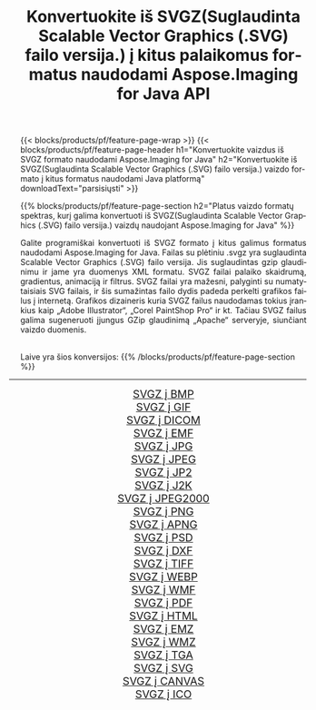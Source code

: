 ﻿---
title: Konvertuokite iš SVGZ(Suglaudinta Scalable Vector Graphics (.SVG) failo versija.) į kitus palaikomus formatus naudodami Aspose.Imaging for Java API 
weight: 3920
url: /lt/java/conversion/from/svgz 
lang: lt
langdirlevel: 2
locales: zh-hans,ja,it,ru,de,es,fr,nl,id,lt,pl,pt,vi,tr,ko,zh-hant,ar,hi,th,sv,cs,uk,he
description: „Aspose.Imaging“ gali lengvai konvertuoti iš SVGZ(Suglaudinta Scalable Vector Graphics (.SVG) failo versija.) į kitus formatus naudojant „Java“ platformą
---

{{< blocks/products/pf/feature-page-wrap >}}
{{< blocks/products/pf/feature-page-header h1="Konvertuokite vaizdus iš SVGZ formato naudodami Aspose.Imaging for Java" h2="Konvertuokite iš SVGZ(Suglaudinta Scalable Vector Graphics (.SVG) failo versija.) vaizdo formato į kitus formatus naudodami Java platformą" downloadText="parsisiųsti" >}}


{{% blocks/products/pf/feature-page-section  h2="Platus vaizdo formatų spektras, kurį galima konvertuoti iš SVGZ(Suglaudinta Scalable Vector Graphics (.SVG) failo versija.) vaizdų naudojant Aspose.Imaging for Java" %}}
<p align=justify>Galite programiškai konvertuoti iš SVGZ formato į kitus galimus formatus naudodami
Aspose.Imaging for Java. Failas su plėtiniu .svgz yra suglaudinta Scalable Vector Graphics (.SVG) failo versija. Jis suglaudintas gzip glaudinimu ir jame yra duomenys XML formatu. SVGZ failai palaiko skaidrumą, gradientus, animaciją ir filtrus. SVGZ failai yra mažesni, palyginti su numatytaisiais SVG failais, ir šis sumažintas failo dydis padeda perkelti grafikos failus į internetą. Grafikos dizaineris kuria SVGZ failus naudodamas tokius įrankius kaip „Adobe Illustrator“, „Corel PaintShop Pro“ ir kt. Tačiau SVGZ failus galima sugeneruoti įjungus GZip glaudinimą „Apache“ serveryje, siunčiant vaizdo duomenis.</p>
<br/>
Laive yra šios konversijos:
{{% /blocks/products/pf/feature-page-section %}}
<div class="container-fluid productfamilypage bg-gray">
    <div class="convertypes bg-gray agp-content section">
        <div class="container">
		<hr style="margin-left:-20px;"/>
		<div class="row other-converters" style="gap: 10px;font-size: 19px;text-align:center;">
		    <div class='col-md-2 other-converter remove-lp remove-rp'><a href="/imaging/lt/java/conversion/svgz-to-bmp" style="padding:15px;">SVGZ į BMP</a></div><div class='col-md-2 other-converter remove-lp remove-rp'><a href="/imaging/lt/java/conversion/svgz-to-gif" style="padding:15px;">SVGZ į GIF</a></div><div class='col-md-2 other-converter remove-lp remove-rp'><a href="/imaging/lt/java/conversion/svgz-to-dicom" style="padding:15px;">SVGZ į DICOM</a></div><div class='col-md-2 other-converter remove-lp remove-rp'><a href="/imaging/lt/java/conversion/svgz-to-emf" style="padding:15px;">SVGZ į EMF</a></div><div class='col-md-2 other-converter remove-lp remove-rp'><a href="/imaging/lt/java/conversion/svgz-to-jpg" style="padding:15px;">SVGZ į JPG</a></div><div class='col-md-2 other-converter remove-lp remove-rp'><a href="/imaging/lt/java/conversion/svgz-to-jpeg" style="padding:15px;">SVGZ į JPEG</a></div><div class='col-md-2 other-converter remove-lp remove-rp'><a href="/imaging/lt/java/conversion/svgz-to-jp2" style="padding:15px;">SVGZ į JP2</a></div><div class='col-md-2 other-converter remove-lp remove-rp'><a href="/imaging/lt/java/conversion/svgz-to-j2k" style="padding:15px;">SVGZ į J2K</a></div><div class='col-md-2 other-converter remove-lp remove-rp'><a href="/imaging/lt/java/conversion/svgz-to-jpeg2000" style="padding:15px;">SVGZ į JPEG2000</a></div><div class='col-md-2 other-converter remove-lp remove-rp'><a href="/imaging/lt/java/conversion/svgz-to-png" style="padding:15px;">SVGZ į PNG</a></div><div class='col-md-2 other-converter remove-lp remove-rp'><a href="/imaging/lt/java/conversion/svgz-to-apng" style="padding:15px;">SVGZ į APNG</a></div><div class='col-md-2 other-converter remove-lp remove-rp'><a href="/imaging/lt/java/conversion/svgz-to-psd" style="padding:15px;">SVGZ į PSD</a></div><div class='col-md-2 other-converter remove-lp remove-rp'><a href="/imaging/lt/java/conversion/svgz-to-dxf" style="padding:15px;">SVGZ į DXF</a></div><div class='col-md-2 other-converter remove-lp remove-rp'><a href="/imaging/lt/java/conversion/svgz-to-tiff" style="padding:15px;">SVGZ į TIFF</a></div><div class='col-md-2 other-converter remove-lp remove-rp'><a href="/imaging/lt/java/conversion/svgz-to-webp" style="padding:15px;">SVGZ į WEBP</a></div><div class='col-md-2 other-converter remove-lp remove-rp'><a href="/imaging/lt/java/conversion/svgz-to-wmf" style="padding:15px;">SVGZ į WMF</a></div><div class='col-md-2 other-converter remove-lp remove-rp'><a href="/imaging/lt/java/conversion/svgz-to-pdf" style="padding:15px;">SVGZ į PDF</a></div><div class='col-md-2 other-converter remove-lp remove-rp'><a href="/imaging/lt/java/conversion/svgz-to-html" style="padding:15px;">SVGZ į HTML</a></div><div class='col-md-2 other-converter remove-lp remove-rp'><a href="/imaging/lt/java/conversion/svgz-to-emz" style="padding:15px;">SVGZ į EMZ</a></div><div class='col-md-2 other-converter remove-lp remove-rp'><a href="/imaging/lt/java/conversion/svgz-to-wmz" style="padding:15px;">SVGZ į WMZ</a></div><div class='col-md-2 other-converter remove-lp remove-rp'><a href="/imaging/lt/java/conversion/svgz-to-tga" style="padding:15px;">SVGZ į TGA</a></div><div class='col-md-2 other-converter remove-lp remove-rp'><a href="/imaging/lt/java/conversion/svgz-to-svg" style="padding:15px;">SVGZ į SVG</a></div><div class='col-md-2 other-converter remove-lp remove-rp'><a href="/imaging/lt/java/conversion/svgz-to-canvas" style="padding:15px;">SVGZ į CANVAS</a></div><div class='col-md-2 other-converter remove-lp remove-rp'><a href="/imaging/lt/java/conversion/svgz-to-ico" style="padding:15px;">SVGZ į ICO</a></div>
                </div>
        </div>
    </div>
</div>
<br/>

